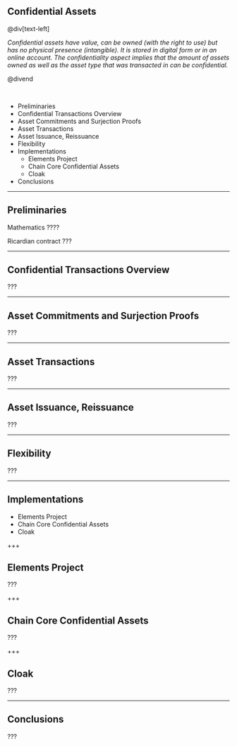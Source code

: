## Confidential Assets

@div[text-left]

*Confidential assets have value, can be owned (with the right to use) but has no physical presence (intangible). It is stored in digital form or in an online account. The confidentiality aspect implies that the amount of assets owned as well as the asset type that was transacted in can be confidential.*

@divend

<br>

- Preliminaries
- Confidential Transactions Overview
- Asset Commitments and Surjection Proofs
- Asset Transactions
- Asset Issuance, Reissuance
- Flexibility
- Implementations
  - Elements Project
  - Chain Core Confidential Assets
  - Cloak
- Conclusions

---

## Preliminaries

Mathematics ????

Ricardian contract ???

---

## Confidential Transactions Overview

???

---

## Asset Commitments and Surjection Proofs

???

---

## Asset Transactions

???

---

## Asset Issuance, Reissuance

???

---

## Flexibility

???

---

## Implementations

  - Elements Project
  - Chain Core Confidential Assets
  - Cloak

+++

## Elements Project

???

+++


## Chain Core Confidential Assets

???

+++


## Cloak

???

---

## Conclusions

???
